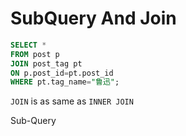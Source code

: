 # SubQuery And Join 











```sql
SELECT *
FROM post p
JOIN post_tag pt
ON p.post_id=pt.post_id
WHERE pt.tag_name="鲁迅";
```

`JOIN` is as same as `INNER JOIN`



Sub-Query

```sql
```

